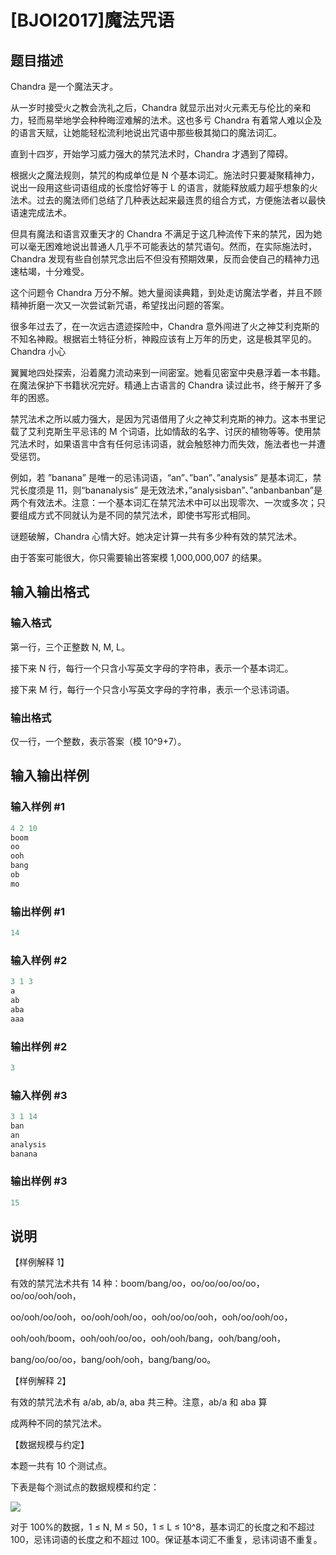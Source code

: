 # [BJOI2017]魔法咒语

## 题目描述

Chandra 是一个魔法天才。

从一岁时接受火之教会洗礼之后，Chandra 就显示出对火元素无与伦比的亲和力，轻而易举地学会种种晦涩难解的法术。这也多亏 Chandra 有着常人难以企及的语言天赋，让她能轻松流利地说出咒语中那些极其拗口的魔法词汇。

直到十四岁，开始学习威力强大的禁咒法术时，Chandra 才遇到了障碍。

根据火之魔法规则，禁咒的构成单位是 N 个基本词汇。施法时只要凝聚精神力，说出一段用这些词语组成的长度恰好等于 L 的语言，就能释放威力超乎想象的火法术。过去的魔法师们总结了几种表达起来最连贯的组合方式，方便施法者以最快语速完成法术。

但具有魔法和语言双重天才的 Chandra 不满足于这几种流传下来的禁咒，因为她可以毫无困难地说出普通人几乎不可能表达的禁咒语句。然而，在实际施法时，Chandra 发现有些自创禁咒念出后不但没有预期效果，反而会使自己的精神力迅速枯竭，十分难受。

这个问题令 Chandra 万分不解。她大量阅读典籍，到处走访魔法学者，并且不顾精神折磨一次又一次尝试新咒语，希望找出问题的答案。

很多年过去了，在一次远古遗迹探险中，Chandra 意外闯进了火之神艾利克斯的不知名神殿。根据岩土特征分析，神殿应该有上万年的历史，这是极其罕见的。Chandra 小心

翼翼地四处探索，沿着魔力流动来到一间密室。她看见密室中央悬浮着一本书籍。在魔法保护下书籍状况完好。精通上古语言的 Chandra 读过此书，终于解开了多年的困惑。

禁咒法术之所以威力强大，是因为咒语借用了火之神艾利克斯的神力。这本书里记载了艾利克斯生平忌讳的 M 个词语，比如情敌的名字、讨厌的植物等等。使用禁咒法术时，如果语言中含有任何忌讳词语，就会触怒神力而失效，施法者也一并遭受惩罚。

例如，若 ”banana” 是唯一的忌讳词语，“an”、”ban”、”analysis” 是基本词汇，禁咒长度须是 11，则“bananalysis” 是无效法术，”analysisban”、”anbanbanban”是两个有效法术。注意：一个基本词汇在禁咒法术中可以出现零次、一次或多次；只要组成方式不同就认为是不同的禁咒法术，即使书写形式相同。

谜题破解，Chandra 心情大好。她决定计算一共有多少种有效的禁咒法术。

由于答案可能很大，你只需要输出答案模 1,000,000,007 的结果。

## 输入输出格式

### 输入格式

第一行，三个正整数 N, M, L。

接下来 N 行，每行一个只含小写英文字母的字符串，表示一个基本词汇。

接下来 M 行，每行一个只含小写英文字母的字符串，表示一个忌讳词语。

### 输出格式

仅一行，一个整数，表示答案（模 10^9+7）。

## 输入输出样例

### 输入样例 #1

```cpp
4 2 10
boom
oo
ooh
bang
ob
mo
```


### 输出样例 #1

```cpp
14
```


### 输入样例 #2

```cpp
3 1 3
a
ab
aba
aaa
```


### 输出样例 #2

```cpp
3
```


### 输入样例 #3

```cpp
3 1 14
ban
an
analysis
banana
```


### 输出样例 #3

```cpp
15
```


## 说明

【样例解释 1】

有效的禁咒法术共有 14 种：boom/bang/oo，oo/oo/oo/oo/oo，oo/oo/ooh/ooh，

oo/ooh/oo/ooh，oo/ooh/ooh/oo，ooh/oo/oo/ooh，ooh/oo/ooh/oo，

ooh/ooh/boom，ooh/ooh/oo/oo，ooh/ooh/bang，ooh/bang/ooh，

bang/oo/oo/oo，bang/ooh/ooh，bang/bang/oo。

【样例解释 2】

有效的禁咒法术有 a/ab, ab/a, aba 共三种。注意，ab/a 和 aba 算

成两种不同的禁咒法术。

【数据规模与约定】

本题一共有 10 个测试点。

下表是每个测试点的数据规模和约定：

![](https://cdn.luogu.com.cn/upload/pic/5191.png)

对于 100%的数据，1 ≤ N, M ≤ 50，1 ≤ L ≤ 10^8，基本词汇的长度之和不超过100，忌讳词语的长度之和不超过 100。保证基本词汇不重复，忌讳词语不重复。


